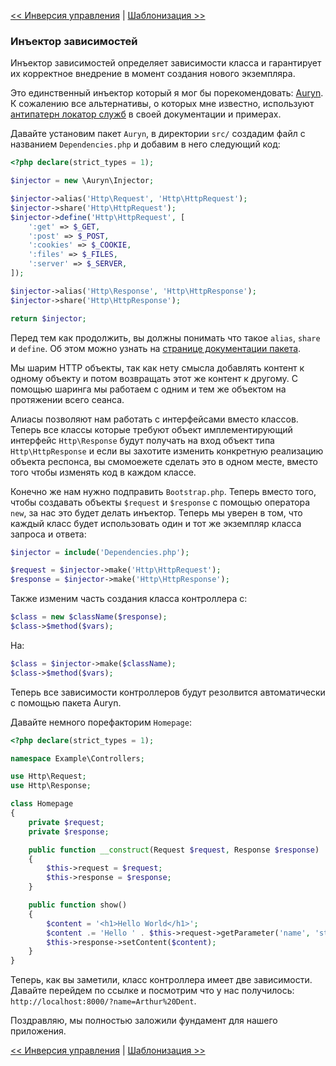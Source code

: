 [<< Инверсия управления](07-inversion-of-control.md) | [Шаблонизация >>](09-templating.md)

### Инъектор зависимостей

Инъектор зависимостей определяет зависимости класса и гарантирует их корректное внедрение в момент создания нового экземпляра.

Это единственный инъектор который я мог бы порекомендовать: [Auryn](https://github.com/rdlowrey/Auryn). К сожалению все альтернативы, о которых мне известно, используют [антипатерн локатор служб](http://blog.ploeh.dk/2010/02/03/ServiceLocatorisanAnti-Pattern/) в своей документации и примерах.

Давайте установим пакет `Auryn`, в директории `src/` создадим файл с названием `Dependencies.php` и добавим в него следующий код:

```php
<?php declare(strict_types = 1);

$injector = new \Auryn\Injector;

$injector->alias('Http\Request', 'Http\HttpRequest');
$injector->share('Http\HttpRequest');
$injector->define('Http\HttpRequest', [
    ':get' => $_GET,
    ':post' => $_POST,
    ':cookies' => $_COOKIE,
    ':files' => $_FILES,
    ':server' => $_SERVER,
]);

$injector->alias('Http\Response', 'Http\HttpResponse');
$injector->share('Http\HttpResponse');

return $injector;
```

Перед тем как продолжить, вы должны понимать что такое `alias`, `share` и `define`. Об этом можно узнать на [странице документации пакета](https://github.com/rdlowrey/Auryn).

Мы шарим HTTP объекты, так как нету смысла добавлять контент к одному объекту и потом возвращать этот же контент к другому. С помощью шаринга мы работаем с одним и тем же объектом на протяжении всего сеанса.

Алиасы позволяют нам работать с интерфейсами вместо классов. Теперь все классы которые требуют объект имплементирующий интерфейс `Http\Response` будут получать на вход объект типа `Http\HttpResponse` и если вы захотите изменить конкретную реализацию объекта респонса, вы смомоежете сделать это в одном месте, вместо того чтобы изменять код в каждом классе.

Конечно же нам нужно подправить `Bootstrap.php`. Теперь вместо того, чтобы создавать объекты `$request` и `$response` с помощью оператора `new`, за нас это будет делать инъектор. Теперь мы уверен в том, что каждый класс будет использовать один и тот же экземпляр класса запроса и ответа:

```php
$injector = include('Dependencies.php');

$request = $injector->make('Http\HttpRequest');
$response = $injector->make('Http\HttpResponse');
```

Также изменим часть создания класса контроллера с:

```php
$class = new $className($response);
$class->$method($vars);
```
На:

```php
$class = $injector->make($className);
$class->$method($vars);
```

Теперь все зависимости контроллеров будут резолвится автоматически с помощью пакета Auryn.

Давайте немного порефакторим `Homepage`:

```php
<?php declare(strict_types = 1);

namespace Example\Controllers;

use Http\Request;
use Http\Response;

class Homepage
{
    private $request;
    private $response;

    public function __construct(Request $request, Response $response)
    {
        $this->request = $request;
        $this->response = $response;
    }

    public function show()
    {
        $content = '<h1>Hello World</h1>';
        $content .= 'Hello ' . $this->request->getParameter('name', 'stranger');
        $this->response->setContent($content);
    }
}
```
Теперь, как вы заметили, класс контроллера имеет две зависимости. Давайте перейдем по ссылке и посмотрим что у нас получилось: `http://localhost:8000/?name=Arthur%20Dent`.

Поздравляю, мы полностью заложили фундамент для нашего приложения.

[<< Инверсия управления](07-inversion-of-control.md) | [Шаблонизация >>](09-templating.md)
